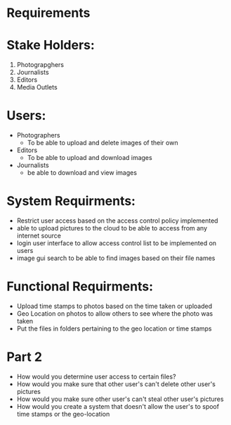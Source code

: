 # Requirements 

# Stake Holders:

1) Photograpghers
2) Journalists
3) Editors
4) Media Outlets


# Users:
 - Photographers
   - To be able to upload and delete images of their own
 - Editors
   - To be able to upload and download images
 - Journalists 
   - be able to download and view images
    
# System Requirments:
 - Restrict user access based on the access control policy implemented
 - able to upload pictures to the cloud to be able to access from any internet source
 - login user interface to allow access control list to be implemented on users
 - image gui search to be able to find images based on their file names

# Functional Requirments:

- Upload time stamps to photos based on the time taken or uploaded
- Geo Location on photos to allow others to see where the photo was taken
- Put the files in folders pertaining to the geo location or time stamps

# Part 2
- How would you determine user access to certain files?
- How would you make sure that other user's can't delete other user's pictures
- How would you make sure other user's can't steal other user's pictures
- How would you create a system that doesn't allow the user's to spoof time stamps or the geo-location

